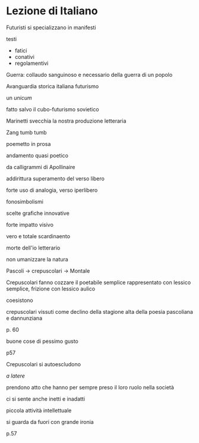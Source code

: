 # Lezione di Italiano

Futuristi si specializzano in manifesti

testi
* fatici
* conativi
* regolamentivi


Guerra: collaudo sanguinoso e necessario della guerra di un popolo


Avanguardia storica italiana
futurismo

un _unicum_

fatto salvo il cubo-futurismo sovietico

Marinetti svecchia la nostra produzione letteraria


Zang tumb tumb

poemetto in prosa

andamento quasi poetico

da calligrammi di Apollinaire

addirittura superamento del verso libero

forte uso di analogia, verso iperlibero

fonosimbolismi

scelte grafiche innovative

forte impatto visivo

vero e totale scardinaento

morte dell'io letterario



non umanizzare la natura

Pascoli $\to$ crepuscolari $\to$ Montale

Crepuscolari fanno cozzare il poetabile semplice rappresentato con lessico semplice, frizione con lessico aulico

coesistono

crepuscolari vissuti come declino della stagione alta della poesia pascoliana e dannunziana

p. 60

buone cose di pessimo gusto


p57


Crepuscolari si autoescludono

_a latere_

prendono atto che hanno per sempre preso il loro ruolo nella società

ci si sente anche inetti e inadatti


piccola attività intellettuale

si guarda da fuori con grande ironia

p.57
<!--stackedit_data:
eyJoaXN0b3J5IjpbLTc5NzY5NzI2NywtMTQxMzQ3MDg0NSwtMT
c1NDA4Mzk3NCwxMjU3MzMyNjMyLC0xNzQwNjU0NzQxXX0=
-->